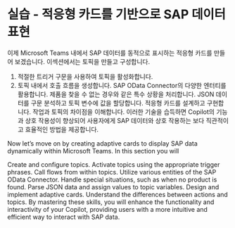 실습 - 적응형 카드를 기반으로 SAP 데이터 표현
===

이제 Microsoft Teams 내에서 SAP 데이터를 동적으로 표시하는 적응형 카드를 만들어 보겠습니다. 
이섹션에서는 토픽을 만들고 구성합니다. 

1) 적절한 트리거 구문을 사용하여 토픽을 활성화합니다. 
2) 토픽 내에서 호출 흐름을 생성합니다. SAP OData Connector의 다양한 엔터티를 활용합니다. 제품을 찾을 수 없는 경우와 같은 특수 상황을 처리합니다. JSON 데이터를 구문 분석하고 토픽 변수에 값을 할당합니다. 적응형 카드를 설계하고 구현합니다. 작업과 토픽의 차이점을 이해합니다. 이러한 기술을 습득하면 Copilot의 기능과 상호 작용성이 향상되어 사용자에게 SAP 데이터와 상호 작용하는 보다 직관적이고 효율적인 방법을 제공합니다.

Now let’s move on by creating adaptive cards to display SAP data dynamically within Microsoft Teams. In this section you will  

Create and configure topics.
Activate topics using the appropriate trigger phrases.
Call flows from within topics.
Utilize various entities of the SAP OData Connector.
Handle special situations, such as when no product is found.
Parse JSON data and assign values to topic variables.
Design and implement adaptive cards.
Understand the differences between actions and topics.
By mastering these skills, you will enhance the functionality and interactivity of your Copilot, providing users with a more intuitive and efficient way to interact with SAP data.
